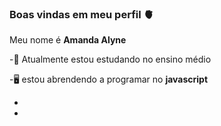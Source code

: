 ### Boas vindas em meu perfil 🫀

Meu nome é
**Amanda Alyne**

-📖 Atualmente estou estudando no ensino médio

-🖥️ estou abrendendo a programar no **javascript**

-

-


  
